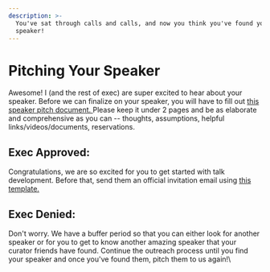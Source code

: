 ```yaml
---
description: >-
  You've sat through calls and calls, and now you think you've found your
  speaker!
---
```


# Pitching Your Speaker

Awesome! I (and the rest of exec) are super excited to hear about your speaker. Before we can finalize on your speaker, you will have to fill out [this speaker pitch document. ](https://indiana.sharepoint.com/:w:/r/sites/O365-TEDxI/Shared%20Documents/Curation/Outreach/Pitch.docx?d=w50dd1b0fcc194a3fba5efcbe575d1ee9\&csf=1\&web=1\&e=cHqXua)Please keep it under 2 pages and be as elaborate and comprehensive as you can -- thoughts, assumptions, helpful links/videos/documents, reservations.

## Exec Approved:&#x20;

Congratulations, we are so excited for you to get started with talk development. Before that, send them an official invitation email using [this template.](../../communication-resources/official-invitation-email.md)

## Exec Denied:&#x20;

Don't worry. We have a buffer period so that you can either look for another speaker or for you to get to know another amazing speaker that your curator friends have found. Continue the outreach process until you find your speaker and once you've found them, pitch them to us again!\
